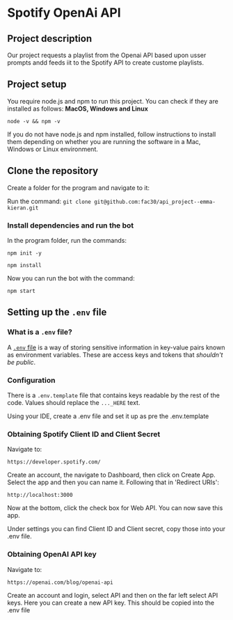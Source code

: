 # Spotify OpenAi API


## Project description

Our project requests a playlist from the Openai API based upon usser prompts andd feeds iit to the Spotify API to create custome playlists.

## Project setup

You require node.js and npm to run this project.  You can check if they are installed as follows:
**MacOS, Windows and Linux**

`node -v && npm -v`

If you do not have node.js and npm installed, follow instructions to install them depending on whether you are running the software in a Mac, Windows or Linux environment.

## Clone the repository

Create a folder for the program and navigate to it:

Run the command:
`git clone git@github.com:fac30/api_project--emma-kieran.git`

### Install dependencies and run the bot

In the program folder, run the commands:

`npm init -y`

`npm install`

Now you can run the bot with the command:

`npm start`

## Setting up the `.env` file
### What is a `.env` file?
A [`.env` file](https://blog.bitsrc.io/a-gentle-introduction-to-env-files-9ad424cc5ff4) is a way of storing sensitive information in key-value pairs known as environment variables. These are access keys and tokens that _shouldn't be public_.  

### Configuration
There is a `.env.template` file that contains keys readable by the rest of the code. Values should replace the `..._HERE` text. 

Using your IDE, create a .env file and set it up as pre the .env.template

### Obtaining Spotify Client ID and Client Secret

Navigate to: 

`https://developer.spotify.com/`

Create an account, the navigate to Dashboard, then click on Create App.  Select the app and then you can name it.  Following that in 'Redirect URIs':

`http://localhost:3000`

Now at the bottom, click the check box for Web API.  You can now save this app.

Under settings you can find Client ID and Client secret, copy those into your .env file.

### Obtaining OpenAI API key

Navigate to:

`https://openai.com/blog/openai-api`

Create an account and login, select API and then on the far left select API keys.  Here you can create a new API key.  This should be copied into the .env file